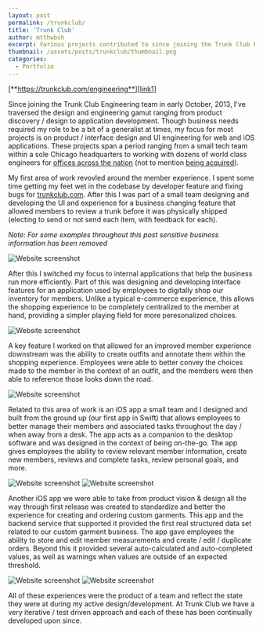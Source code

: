 ```yaml
---
layout: post
permalink: /trunkclub/
title: 'Trunk Club'
author: mtthwbsh
excerpt: Various projects contributed to since joining the Trunk Club Engineering team as a software designer & engineer in October, 2013
thumbnail: /assets/posts/trunkclub/thumbnail.png
categories:
  - Portfolio
---
```

[**https://trunkclub.com/engineering**][link1]

Since joining the Trunk Club Engineering team in early October, 2013, I've traversed the design and engineering gamut ranging from product discovery / design to application development. Though business needs required my role to be a bit of a generalist at times, my focus for most projects is on product / interface design and UI engineering for web and iOS applications. These projects span a period ranging from a small tech team within a sole Chicago headquarters to working with dozens of world class engineers for [offices across the nation][link3] (not to mention [being acquired][link2]).

My first area of work revovled around the member experience. I spent some time getting my feet wet in the codebase by developer feature and fixing bugs for [trunkclub.com][link4]. After this I was part of a small team designing and developing the UI and experience for a business changing feature that allowed members to review a trunk before it was physically shipped (electing to send or not send each item, with feedback for each).

_Note: For some examples throughout this post sensitive business information has been removed_

![Website screenshot][image1]

After this I switched my focus to internal applications that help the business run more efficiently. Part of this was designing and developing interface features for an application used by employees to digitally shop our inventory for members. Unlike a typical e-commerce experience, this allows the shopping experience to be completely centralized to the member at hand, providing a simpler playing field for more peresonalized choices.

![Website screenshot][image2]

A key feature I worked on that allowed for an improved member experience downstream was the ability to create outfits and annotate them within the shopping experience. Employees were able to better convey the choices made to the member in the context of an outfit, and the members were then able to reference those looks down the road.

![Website screenshot][image3]

Related to this area of work is an iOS app a small team and I designed and built from the ground up (our first app in Swift) that allows employees to better manage their members and associated tasks throughout the day / when away from a desk. The app acts as a companion to the desktop software and was designed in the context of being on-the-go. The app gives employees the ability to review relevant member information, create new members, reviews and complete tasks, review personal goals, and more.

![Website screenshot][image4]
![Website screenshot][image5]

Another iOS app we were able to take from product vision & design all the way through first release was created to standardize and better the experience for creating and ordering custom garments. This app and the backend service that supported it provided the first real structured data set related to our custom garment business. The app gave employees the ability to store and edit member measurements and create / edit / duplicate orders. Beyond this it provided several auto-calculated and auto-completed values, as well as warnings when values are outside of an expected threshold.

![Website screenshot][image6]
![Website screenshot][image7]

All of these experiences were the product of a team and reflect the state they were at during my active design/development. At Trunk Club we have a very iterative / test driven approach and each of these has been continually developed upon since.

<!-- Links -->
[link1]:			https://trunkclub.com/engineering
[link2]:			http://techcrunch.com/2014/07/31/nordstrom-acquires-mens-shopping-service-trunk-club/
[link3]:			https://www.trunkclub.com/locations
[link4]:			https://www.trunkclub.com/


<!-- Images -->
[image1]: 			/assets/posts/trunkclub/trunk-preview.png
[image2]: 			/assets/posts/trunkclub/catalog.png
[image3]: 			/assets/posts/trunkclub/outfitting.png
[image4]: 			/assets/posts/trunkclub/stylist1.png
[image5]: 			/assets/posts/trunkclub/stylist2.png
[image6]: 			/assets/posts/trunkclub/custom1.png
[image7]: 			/assets/posts/trunkclub/custom2.png
